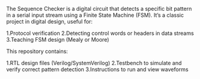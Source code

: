 The Sequence Checker is a digital circuit that detects a specific bit pattern in a serial input stream using a Finite State Machine (FSM).
It’s a classic project in digital design, useful for:

1.Protocol verification
2.Detecting control words or headers in data streams
3.Teaching FSM design (Mealy or Moore)

This repository contains:

1.RTL design files (Verilog/SystemVerilog)
2.Testbench to simulate and verify correct pattern detection
3.Instructions to run and view waveforms

